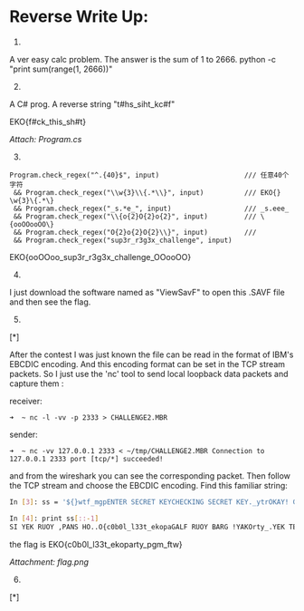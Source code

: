 # Reverse Write Up:

1.

A ver easy calc problem.
The answer is the sum of 1 to 2666.
python -c "print sum(range(1, 2666))"

2.

A C# prog.
A reverse string "t#hs_siht_kc#f"

EKO{f#ck_this_sh#t}

*Attach: Program.cs*

3.

```
Program.check_regex("^.{40}$", input)                     /// 任意40个字符
 && Program.check_regex("\\w{3}\\{.*\\}", input)		  /// EKO{}  \w{3}\{.*\}
 && Program.check_regex("_s.*e_", input)				  /// _s.eee_
 && Program.check_regex("\\{o{2}O{2}o{2}", input)		  /// \{ooOOooOO\}
 && Program.check_regex("O{2}o{2}O{2}\\}", input)		  ///
 && Program.check_regex("sup3r_r3g3x_challenge", input)
```
EKO{ooOOoo_sup3r_r3g3x_challenge_OOooOO}

4.

I just download the software named as "ViewSavF" to open this .SAVF file and then see the flag.

5.
[\*]

After the contest I was just known the file can be read in the format of IBM's EBCDIC encoding. And this encoding format can be set in the TCP stream packets.
So I just use the 'nc' tool to send local loopback data packets and capture them :

receiver:

`➜  ~ nc -l -vv -p 2333 > CHALLENGE2.MBR`

sender:

`➜  ~ nc -vv 127.0.0.1 2333 < ~/tmp/CHALLENGE2.MBR
Connection to 127.0.0.1 2333 port [tcp/*] succeeded!
`

and from the wireshark you can see the corresponding packet. Then follow the TCP stream and choose the EBCDIC encoding. Find this familiar string:
```bash
In [3]: ss = '${}wtf_mgpENTER SECRET KEYCHECKING SECRET KEY._ytrOKAY! GRAB YOUR FLAGapoke_t33l_l0b0c{O..OH SNAP, YOUR KEY IS'

In [4]: print ss[::-1]
SI YEK RUOY ,PANS HO..O{c0b0l_l33t_ekopaGALF RUOY BARG !YAKOrty_.YEK TERCES GNIKCEHCYEK TERCES RETNEpgm_ftw}{$
```
the flag is EKO{c0b0l_l33t_ekoparty_pgm_ftw}

*Attachment: flag.png*

6.
[\*]
